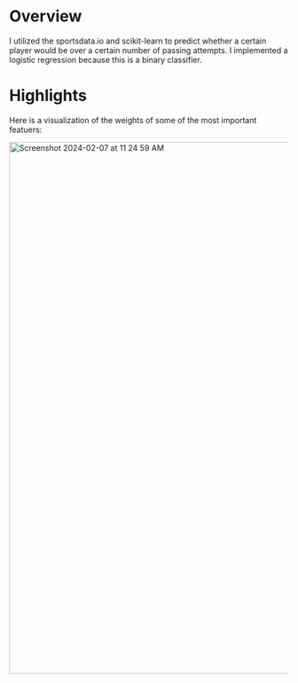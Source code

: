 # Overview
I utilized the sportsdata.io and scikit-learn to predict whether a certain player would be over a certain number of passing attempts. I implemented a logistic regression because this is a binary classifier. 

# Highlights

Here is a visualization of the weights of some of the most important featuers:

<img width="959" alt="Screenshot 2024-02-07 at 11 24 59 AM" src="https://github.com/aryanshri123/OverUnderPassing/assets/153876046/49bd502e-f670-4034-b8a1-b7b2df7c3c12">
